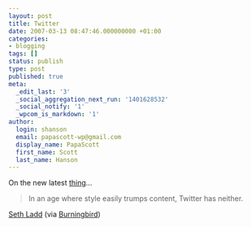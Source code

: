 ```yaml
---
layout: post
title: Twitter
date: 2007-03-13 08:47:46.000000000 +01:00
categories:
- blogging
tags: []
status: publish
type: post
published: true
meta:
  _edit_last: '3'
  _social_aggregation_next_run: '1401628532'
  _social_notify: '1'
  _wpcom_is_markdown: '1'
author:
  login: shanson
  email: papascott-wp@gmail.com
  display_name: PapaScott
  first_name: Scott
  last_name: Hanson
---
```

<p>On the new latest <a href="http://twitter.com/">thing</a>...</p>
<blockquote><p>
  In an age where style easily trumps content, Twitter has neither.
</p></blockquote>
<p><a href="http://www.semergence.com/2007/03/12/twitter-is-dumb/">Seth Ladd</a> (via <a href="http://burningbird.net/fooflah/pastel-fruit-flavored-marshmallows/">Burningbird</a>)</p>
